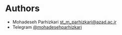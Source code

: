 # Authors
* Mohadeseh Parhizkari <st_m_parhizkari@azad.ac.ir>
* Telegram [@mohadesehparhizkari](https://t.me/mohadesehparhizkari)